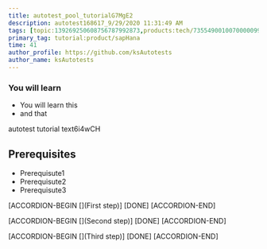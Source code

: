 ```yaml
---
title: autotest_pool_tutorialG7MgE2
description: autotest168617_9/29/2020 11:31:49 AM
tags: [topic:139269250608756787992873,products:tech/73554900100700000996,tutorial:experience/advanced]
primary_tag: tutorial:product/sapHana
time: 41
author_profile: https://github.com/ksAutotests
author_name: ksAutotests
---
```

### You will learn
- You will learn this
- and that

autotest tutorial text6i4wCH

## Prerequisites
- Prerequisute1
- Prerequisute2
- Prerequisute3

[ACCORDION-BEGIN [](First step)]
[DONE]
[ACCORDION-END]

[ACCORDION-BEGIN [](Second step)]
[DONE]
[ACCORDION-END]

[ACCORDION-BEGIN [](Third step)]
[DONE]
[ACCORDION-END]

